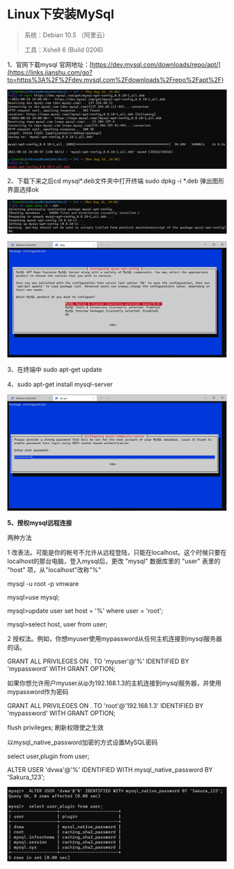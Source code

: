 # Linux下安装MySql

> 系统：Debian 10.5 （阿里云）
>
> 工具：Xshell 6 (Build 0206)



1、官网下载mysql 官网地址：[https://dev.mysql.com/downloads/repo/apt/](https://links.jianshu.com/go?to=https%3A%2F%2Fdev.mysql.com%2Fdownloads%2Frepo%2Fapt%2F)

![image-20210816140917562](https://raw.githubusercontent.com/lixbao/PicGo/main/img/20210816140917.png)





2、下载下来之后cd mysql*.deb文件夹中打开终端 sudo dpkg -i *.deb 弹出图形界面选择ok

![image-20210816141142829](https://raw.githubusercontent.com/lixbao/PicGo/main/img/20210816141142.png)



![image-20210816141104659](https://raw.githubusercontent.com/lixbao/PicGo/main/img/20210816141104.png)



3、在终端中 sudo apt-get update

4、sudo apt-get install mysql-server

![image-20210816141242364](https://raw.githubusercontent.com/lixbao/PicGo/main/img/20210816141242.png)



**5、授权mysql远程连接**

两种方法

1 改表法。可能是你的帐号不允许从远程登陆，只能在localhost。这个时候只要在localhost的那台电脑，登入mysql后，更改 "mysql" 数据库里的 "user" 表里的 "host" 项，从"localhost"改称"%"

mysql -u root -p vmware

mysql>use mysql;

mysql>update user set host = '%' where user = 'root';

mysql>select host, user from user;



2 授权法。例如，你想myuser使用mypassword从任何主机连接到mysql服务器的话。

GRANT ALL PRIVILEGES ON *.* TO 'myuser'@'%' IDENTIFIED BY 'mypassword' WITH GRANT OPTION;

如果你想允许用户myuser从ip为192.168.1.3的主机连接到mysql服务器，并使用mypassword作为密码

GRANT ALL PRIVILEGES ON *.* TO 'root'@'192.168.1.3' IDENTIFIED BY 'mypassword' WITH GRANT OPTION;

flush privileges;  刷新权限使之生效



以mysql_native_password加密的方式设置MySQL密码

select user,plugin from user;

 ALTER USER 'dvwa'@'%' IDENTIFIED WITH mysql_native_password BY 'Sakura_123';

![image-20211001111418003](https://raw.githubusercontent.com/lixbao/PicGo/main/img/20211001111418.png)
